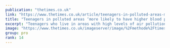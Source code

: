 ```yaml
---
publication: "thetimes.co.uk"
link: "https://www.thetimes.co.uk/article/teenagers-in-polluted-areas-more-likely-to-have-higher-blood-pressure-vtdc9vc5p"
title: "Teenagers in polluted areas ‘more likely to have higher blood pressure’"
excerpt: "Teenagers who live in areas with high levels of air pollution are more likely to have high blood pressure, a new study has found, putting them at greater risk o"
image: "https://www.thetimes.co.uk/imageserver/image/%2Fmethode%2Ftimes%2Fprod%2Fweb%2Fbin%2Fac8c68f6-6694-11ed-9ccc-9d160947f622.jpg?crop=4004%2C2252%2C117%2C526&resize=1200"
group: pro
rank: 14
---
```

